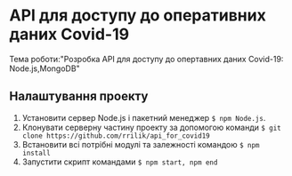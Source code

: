  # API для доступу до оперативних даних Covid-19
 Тема роботи:"Розробка API для доступу до опертавних даних Covid-19: Node.js,MongoDB"
 
 ## Налаштування проекту

 1. Установити сервер Node.js і пакетний менеджер `$ npm Node.js`.
 2. Клонувати серверну частину проекту за допомогою команди `$ git clone https://github.com/rrilik/api_for_covid19`
 3. Встановити всі потрібні модулі та залежності командою `$ npm install`
 4. Запустити скрипт командами `$ npm start, npm end`


